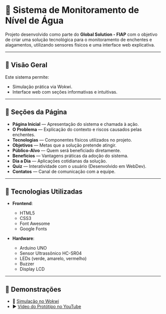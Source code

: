 # 🌊 Sistema de Monitoramento de Nível de Água

Projeto desenvolvido como parte do **Global Solution - FIAP** com o objetivo de criar uma solução tecnológica para o monitoramento de enchentes e alagamentos, utilizando sensores físicos e uma interface web explicativa.

---

## 📖 Visão Geral

Este sistema permite:

- Simulação prática via Wokwi.
- Interface web com seções informativas e intuitivas.

---

## 🧠 Seções da Página

- **Página Inicial** — Apresentação do sistema e chamada à ação.
- **O Problema** — Explicação do contexto e riscos causados pelas enchentes.
- **Tecnologias** — Componentes físicos utilizados no projeto.
- **Objetivos** — Metas que a solução pretende atingir.
- **Público-Alvo** — Quem será beneficiado diretamente.
- **Benefícios** — Vantagens práticas da adoção do sistema.
- **Dia a Dia** — Aplicações cotidianas da solução.
- **Quiz** — Interatividade com o usuário (Desenvolvido em WebDev).
- **Contatos** — Canal de comunicação com a equipe.

---

## 🧪 Tecnologias Utilizadas

- **Frontend**:
  - HTML5
  - CSS3
  - Font Awesome
  - Google Fonts

- **Hardware**:
  - Arduino UNO
  - Sensor Ultrassônico HC-SR04
  - LEDs (verde, amarelo, vermelho)
  - Buzzer
  - Display LCD

---

## 🎥 Demonstrações

- 🔗 [Simulação no Wokwi](https://wokwi.com/projects/432152361386563585)
- ▶️ [Vídeo do Protótipo no YouTube](https://www.youtube.com/watch?v=5JOB0prDq1M)